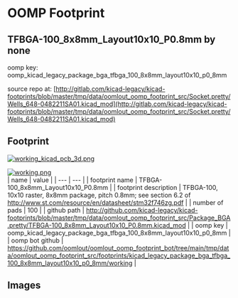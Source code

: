 # OOMP Footprint  
## TFBGA-100_8x8mm_Layout10x10_P0.8mm  by none  
  
oomp key: oomp_kicad_legacy_package_bga_tfbga_100_8x8mm_layout10x10_p0_8mm  
  
source repo at: [http://gitlab.com/kicad-legacy/kicad-footprints/blob/master/tmp/data/oomlout_oomp_footprint_src/Socket.pretty/Wells_648-0482211SA01.kicad_mod](http://gitlab.com/kicad-legacy/kicad-footprints/blob/master/tmp/data/oomlout_oomp_footprint_src/Socket.pretty/Wells_648-0482211SA01.kicad_mod)  
## Footprint  
  
[![working_kicad_pcb_3d.png](working_kicad_pcb_3d_600.png)](working_kicad_pcb_3d.png)  
  
[![working.png](working_600.png)](working.png)  
| name | value | 
| --- | --- | 
| footprint name | TFBGA-100_8x8mm_Layout10x10_P0.8mm | 
| footprint description | TFBGA-100, 10x10 raster, 8x8mm package, pitch 0.8mm; see section 6.2 of http://www.st.com/resource/en/datasheet/stm32f746zg.pdf | 
| number of pads | 100 | 
| github path | http://github.com/kicad-legacy/kicad-footprints/blob/master/tmp/data/oomlout_oomp_footprint_src/Package_BGA.pretty/TFBGA-100_8x8mm_Layout10x10_P0.8mm.kicad_mod | 
| oomp key | oomp_kicad_legacy_package_bga_tfbga_100_8x8mm_layout10x10_p0_8mm | 
| oomp bot github | https://github.com/oomlout/oomlout_oomp_footprint_bot/tree/main/tmp/data/oomlout_oomp_footprint_src/footprints/kicad_legacy_package_bga_tfbga_100_8x8mm_layout10x10_p0_8mm/working | 
## Images  
